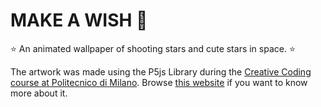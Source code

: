 # MAKE A WISH &#127776;
⭐ An animated wallpaper of shooting stars and cute stars in space. ⭐ 


The artwork was made using the P5js Library during the [Creative Coding course at Politecnico di Milano](https://www11.ceda.polimi.it/schedaincarico/schedaincarico/controller/scheda_pubblica/SchedaPublic.do?&evn_default=evento&c_classe=696598&__pj0=0&__pj1=3ed8420c42c849845b5caa3de626e8fc).
Browse [this website](https://drawwithcode.github.io/) if you want to know more about it.
